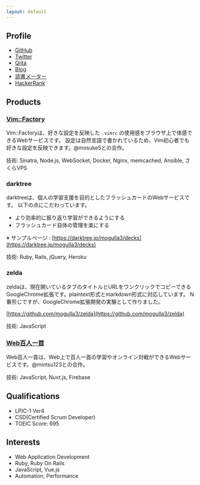 ```yaml
---
layout: default
---
```


## Profile

- [GitHub](https://github.com/mogulla3)
- [Twitter](https://twitter.com/mogulla3)
- [Qiita](https://qiita.com/mogulla3)
- [Blog](http://sandragon.hatenablog.com/)
- [読書メーター](https://bookmeter.com/users/652493)
- [HackerRank](https://www.hackerrank.com/mogulla3?hr_r=1)

## Products

### [Vim::Factory](http://vimfactory.com)

Vim::Factoryは、好きな設定を反映した `.vimrc` の使用感をブラウザ上で体感できるWebサービスです。
設定は自然言語で書かれているため、Vim初心者でも好きな設定を反映できます。@mosuke5との合作。

技術: Sinatra, Node.js, WebSocket, Docker, Nginx, memcached, Ansible, さくらVPS

### darktree

darktreeは、個人の学習支援を目的としたフラッシュカードのWebサービスです。
以下の点にこだわっています。

- より効率的に振り返り学習ができるようにする
- フラッシュカード自体の管理を楽にする

※ サンプルページ : [https://darktree.jp/mogulla3/decks](https://darktree.jp/mogulla3/decks)

技術: Ruby, Rails, jQuery, Heroku

### zelda

zeldaは、現在開いているタブのタイトルとURLをワンクリックでコピーできるGoogleChrome拡張です。plaintext形式とmarkdown形式に対応しています。
N番煎じですが、GoogleChrome拡張開発の実験として作りました。

[https://github.com/mogulla3/zelda](https://github.com/mogulla3/zelda)

技術: JavaScript

### [Web百人一首](https://web-isshu.motsunabe.world)

Web百人一首は、Web上で百人一首の学習やオンライン対戦ができるWebサービスです。@mintsu123との合作。

技術: JavaScript, Nuxt.js, Firebase

## Qualifications

- LPIC-1 Ver4
- CSD(Certified Scrum Developer)
- TOEIC Score: 695

## Interests

- Web Application Development
- Ruby, Ruby On Rails
- JavaScript, Vue.js
- Automation, Performance
